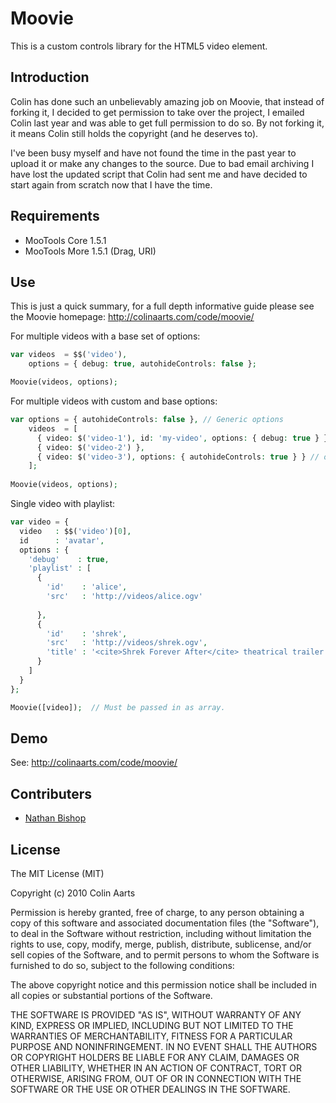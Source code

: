 Moovie
======
This is a custom controls library for the HTML5 video element.

Introduction
------------
Colin has done such an unbelievably amazing job on Moovie, that instead of forking it, I decided to get permission to take over the project, I emailed Colin last year and was able to get full permission to do so. By not forking it, it means Colin still holds the copyright (and he deserves to).

I've been busy myself and have not found the time in the past year to upload it or make any changes to the source. Due to bad email archiving I have lost the updated script that Colin had sent me and have decided to start again from scratch now that I have the time.

Requirements
------------
* MooTools Core 1.5.1
* MooTools More 1.5.1 (Drag, URI)

Use
---
This is just a quick summary, for a full depth informative guide please see the Moovie homepage: http://colinaarts.com/code/moovie/

For multiple videos with a base set of options:
```php
var videos  = $$('video'),
    options = { debug: true, autohideControls: false };

Moovie(videos, options);
```

For multiple videos with custom and base options:
```php
var options = { autohideControls: false }, // Generic options
    videos  = [
      { video: $('video-1'), id: 'my-video', options: { debug: true } },
      { video: $('video-2') },
      { video: $('video-3'), options: { autohideControls: true } } // overrides the generic option
    ];
    
Moovie(videos, options);
```

Single video with playlist:
```php
var video = {
  video   : $$('video')[0],
  id      : 'avatar',
  options : {
    'debug'    : true,
    'playlist' : [
      {
        'id'    : 'alice',
        'src'   : 'http://videos/alice.ogv'
              
      },
      {
        'id'    : 'shrek',
        'src'   : 'http://videos/shrek.ogv',
        'title' : '<cite>Shrek Forever After</cite> theatrical trailer'
      }
    ]
  }
};

Moovie([video]);  // Must be passed in as array.
```

Demo
----
See: http://colinaarts.com/code/moovie/

Contributers
------------
* [Nathan Bishop](https://github.com/nbish11)

License
-------
The MIT License (MIT)

Copyright (c) 2010 Colin Aarts

Permission is hereby granted, free of charge, to any person obtaining a copy
of this software and associated documentation files (the "Software"), to deal
in the Software without restriction, including without limitation the rights
to use, copy, modify, merge, publish, distribute, sublicense, and/or sell
copies of the Software, and to permit persons to whom the Software is
furnished to do so, subject to the following conditions:

The above copyright notice and this permission notice shall be included in all
copies or substantial portions of the Software.

THE SOFTWARE IS PROVIDED "AS IS", WITHOUT WARRANTY OF ANY KIND, EXPRESS OR
IMPLIED, INCLUDING BUT NOT LIMITED TO THE WARRANTIES OF MERCHANTABILITY,
FITNESS FOR A PARTICULAR PURPOSE AND NONINFRINGEMENT. IN NO EVENT SHALL THE
AUTHORS OR COPYRIGHT HOLDERS BE LIABLE FOR ANY CLAIM, DAMAGES OR OTHER
LIABILITY, WHETHER IN AN ACTION OF CONTRACT, TORT OR OTHERWISE, ARISING FROM,
OUT OF OR IN CONNECTION WITH THE SOFTWARE OR THE USE OR OTHER DEALINGS IN THE
SOFTWARE.

